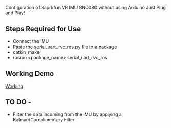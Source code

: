 Configuration of Saprkfun VR IMU BNO080 without using Arduino
Just Plug and Play!

## Steps Required for Use

- Connect the IMU
- Paste the serial_uart_rvc_ros.py file to a package
- catkin_make
- rosrun <package_name> serial_uart_rvc_ros


## Working Demo
[Working](https://raw.githubusercontent.com/choprahetarth/Sparkfun_VR_IMU_UART_ROS/master/ezgif-3-f08b2f45a125.gif)

## TO DO -
- Filter the data incoming from the IMU by applying a Kalman/Complimentary Filter
